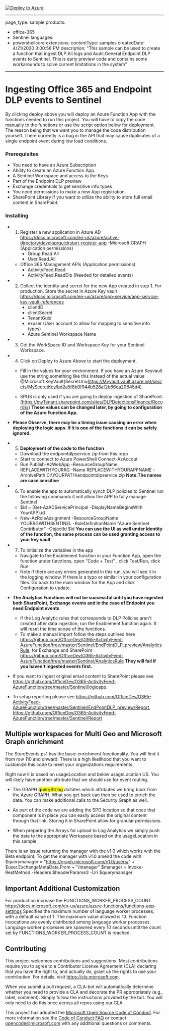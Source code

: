 [![Deploy to Azure](https://aka.ms/deploytoazurebutton)](https://portal.azure.com/#create/Microsoft.Template/uri/https%3A%2F%2Fraw.githubusercontent.com%2FOfficeDev%2FO365-ActivityFeed-AzureFunction%2Fmaster%2FSentinel%2FEndPointDLP_preview%2Fdeploysentinelfunction.json)

---
page_type: sample
products:
- office-365
- Sentinel
languages:
- powershellcore
extensions:
  contentType: samples
  createdDate: 4/21/2020 3:00:56 PM
description: "This sample can be used to create a function that ingest DLP.All logs and Audit.General Endpoint DLP events to Sentinel. This is early preview code and contains some workarounds to solve current limitations in the system"
---


# Ingesting Office 365 and Endpoint DLP events to Sentinel

By clicking deploy above you will deploy an Azure Function App with the functions needed to run this project. You will have to copy the code manually to the functions or use the script option below for deployment. The reason being that we want you to manage the code distribution yourself. There currently is a bug in the API that may cause duplicates of a single endpoint event during low load conditions.

### Prerequisites

- You need to have an Azure Subscription
- Ability to create an Azure Function App. 
- A Sentinel Workspace and access to the Keys
- Part of the Endpoint DLP preview
- Exchange credentials to get sensitive info types
- You need permissions to make a new App registration. 
- SharePoint Library if you want to utilize the ability to store full email content in SharePoint.

### Installing

* 1. Register a new application in Azure AD https://docs.microsoft.com/en-us/azure/active-directory/develop/quickstart-register-app
  -Microsoft GRAPH  (Application permissions)
     - Group.Read.All
     - User.Read.All
  - Office 365 Management APIs  (Application permissions)
     - ActivityFeed.Read
     - ActivityFeed.ReadDlp   (Needed for detailed events)
 
 * 2. Collect the identity and secret for the new App created in step 1.  For production. Store the secret in Azure Key vault https://docs.microsoft.com/en-us/azure/app-service/app-service-key-vault-references
      - clientID
      - clientSecret
      - TenantGuid
      - exuser (User account to allow for mapping to sensitive info types)
      - Azure Sentinel Workspace Name
      
* 3. Get the WorkSpace ID and Workspace Key for your Sentinel Workspace.

* 4. Click on Deploy to Azure Above to start the deployment. 
  * Fill in the values for your environment. If you have an Azure Keyvault use the string something like this instead of the actual value @Microsoft.KeyVault(SecretUri=https://Myvault.vault.azure.net/secrets/MySecretKey/bd2a5f8b0f944b528af2b66da20645d4)

  * SPUS is only used if you are going to deploy ingestion of SharePoint. (https://myTenant.sharepoint.com/sites/DLPDetectionsFinance/Records/)
  **These values can be changed later, by going to configuration of the Azure Function App.**

- **Please Observe, there may be a timing issue causing an error when deploying the logic apps. If it is one of the functions it can be safely ignored.** 
   
* 5. **Deployment of the code to the function**
  * Download the endpointdlpservice.zip from this repo
  * Start to connect to Azure PowerShell Connect-AzAccout
  * Run Publish-AzWebApp -ResourceGroupName REPLACEWITHYOURRG -Name REPLACEWITHYOURAPPNAME -ArchivePath C:\YOURPATH\endpointdlpservice.zip  **Note:The names are case sensitive**
     
* 6. To enable the app to automatically synch DLP policies to Sentinel run the following commands it will allow the APP to fully manage Sentinel
    * $id = (Get-AzADServicePrincipal -DisplayNameBeginsWith YourAPP).id
    * New-AzRoleAssignment -ResourceGroupName YOURRGWITHSENTINEL -RoleDefinitionName "Azure Sentinel Contributor" -ObjectId $id
    **You can use the UI as well under Identity of the function, the same process can be used granting access to your key vault**
       
* 7. To initialize the variables in the app 
  * Navigate to the Enablement function in your Function App, open the function under functions, open "Code + Test" , click Test/Run, click Run
  * Note if there are any errors generated in this run, you will see it in the logging window. If there is a typo or similar in your configuration files. Go back to the main window for the App and click Configuration to update.
  
- **The Analytics Functions will not be successful until you have ingested both SharePoint, Exchange events and in the case of Endpoint you need Endpoint events**
  * If the Log Analytic rules that corresponds to DLP Policies aren't created after data ingestion, run the Enablement function again. It will reset the time scope of the functions.
  * To make a manual import follow the steps outlined here https://github.com/OfficeDev/O365-ActivityFeed-AzureFunction/tree/master/Sentinel/EndPointDLP_preview/AnalyticsRule, for Exchange and SharePoint https://github.com/OfficeDev/O365-ActivityFeed-AzureFunction/tree/master/Sentinel/AnalyticsRule 
 **They will fail if you haven't ingested events first.**
   
- If you want to ingest original email content to SharePoint please see https://github.com/OfficeDev/O365-ActivityFeed-AzureFunction/tree/master/Sentinel/logicapp.
  
- To setup reporting please see https://github.com/OfficeDev/O365-ActivityFeed-AzureFunction/tree/master/Sentinel/EndPointDLP_preview/Report, https://github.com/OfficeDev/O365-ActivityFeed-AzureFunction/tree/master/Sentinel/Report
  
  
## Multiple workspaces for Multi Geo and Microsoft Graph enrichment
The StoreEvents.ps1 has the basic enrichment functionality. You will find it from row 110 and onward. There is a high likelihood that you want to customize this code to meet your organizations requirements.

Right now it is based on usageLocation and below usageLocation US. You will likely have another attribute that we should use for event routing.

- The GRAPH <mark>queryString</mark> dictates which attributes we bring back from the Azure GRAPH. What you get back can then be used to enrich the data. You can make additional calls to the Security Graph as well.

- As part of the code we are adding the SPO location so that once that component is in place you can easily access the original content through that link. Storing it in SharePoint allow for granular permissions.

- When preparing the Arrays for upload to Log Analytics we simply push the data to the appropriate Workspace based on the usageLocation in this sample.

There is an issue returning the manager with the v1.0 which works with the Beta endpoint. 
To get the manager with v1.0 amend the code with
        $querymanager = "https://graph.microsoft.com/v1.0/users/" + $user.ExchangeMetaData.From + "/manager"
        $manager = Invoke-RestMethod -Headers $headerParamsG -Uri $querymanager
        
## Important Additional Customization

For production increase the FUNCTIONS_WORKER_PROCESS_COUNT https://docs.microsoft.com/en-us/azure/azure-functions/functions-app-settings
Specifies the maximum number of language worker processes, with a default value of 1. The maximum value allowed is 10. Function invocations are evenly distributed among language worker processes. Language worker processes are spawned every 10 seconds until the count set by FUNCTIONS_WORKER_PROCESS_COUNT is reached. 

## Contributing

This project welcomes contributions and suggestions.  Most contributions require you to agree to a
Contributor License Agreement (CLA) declaring that you have the right to, and actually do, grant us
the rights to use your contribution. For details, visit https://cla.microsoft.com.

When you submit a pull request, a CLA-bot will automatically determine whether you need to provide
a CLA and decorate the PR appropriately (e.g., label, comment). Simply follow the instructions
provided by the bot. You will only need to do this once across all repos using our CLA.

This project has adopted the [Microsoft Open Source Code of Conduct](https://opensource.microsoft.com/codeofconduct/).
For more information see the [Code of Conduct FAQ](https://opensource.microsoft.com/codeofconduct/faq/) or
contact [opencode@microsoft.com](mailto:opencode@microsoft.com) with any additional questions or comments.

